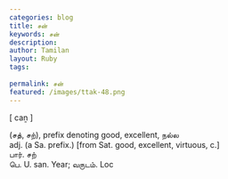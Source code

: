 ```yaml
---
categories: blog
title: சன்
keywords: சன்
description: 
author: Tamilan
layout: Ruby
tags: 
 
permalink: சன்
featured: /images/ttak-48.png
---
```

  
[ caṉ ]  
  
(சத், சற்), prefix denoting good, excellent, நல்ல  
adj. (a Sa. prefix.) [from Sat. good, excellent, virtuous, c.]  
பார். சற்  
பெ. U. san. Year; வருடம். Loc